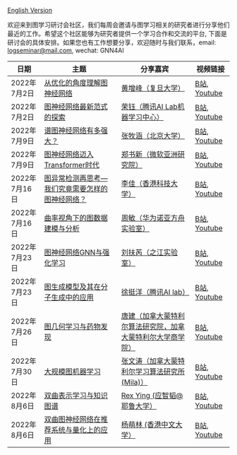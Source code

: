 [English Version](https://github.com/logseminar/Schedule/blob/main/README.md)

欢迎来到图学习研讨会社区，我们每周会邀请与图学习相关的研究者进行分享他们最近的工作。希望这个社区能够为研究者提供一个学习合作和交流的平台, 下面是研讨会的具体安排。如果您也有工作想要分享，欢迎随时与我们联系，email: logseminar@mail.com, wechat: GNN4AI


| 日期          |   主题   | 分享嘉宾  | 视频链接           |
| --------     | -------- | -------- | --------         |
| 2022年7月2日  | [从优化的角度理解图神经网络](https://mp.weixin.qq.com/s/-xKiXaCp_DwuF9QcrCNXuQ)     | [黄增峰（复旦大学）](https://zengfenghuang.github.io/)     | [B站](https://www.bilibili.com/video/BV1xY4y1E7uN?share_source=copy_web&vd_source=b018fe2cabf13e7002416b2522c321e), [Youtube](https://youtu.be/Q7dYNqdPz-w) |
| 2022年7月2日  | [图神经网络最新范式的探索](https://mp.weixin.qq.com/s/hikAMEJ_x8A09qrWNPt5DQ)     | [荣钰（腾讯AI Lab机器学习中心）](https://scholar.google.com/citations?hl=zh-CN&user=itezhEMAAAAJ)     | [B站](https://www.bilibili.com/video/BV1CW4y1z7sk?spm_id_from=333.999.0.0&vd_source=8f32aab17421333b494b31ddd9a09011), [Youtube](https://youtu.be/Q7dYNqdPz-w) |
| 2022年7月9日  | [谱图神经网络有多强大？](https://mp.weixin.qq.com/s/hQMfBEGE97iX_uT_Ajeh7w)     | [张牧涵（北京大学）](https://muhanzhang.github.io/)     | [B站](https://www.bilibili.com/video/BV1eU4y1D7Gv?share_source=copy_web), [Youtube](https://www.youtube.com/channel/UCisW6IeDGiDDoJzWj3cP1fg/videos) |
| 2022年7月9日  |[图神经网络迈入Transformer时代](https://mp.weixin.qq.com/s/ATHLYcUEZJWyvvMta0tkyw)     | [郑书新（微软亚洲研究院）](https://www.microsoft.com/en-us/research/people/shuz/)     | [B站](https://www.bilibili.com/video/BV1sB4y1H7pH?share_source=copy_web), [Youtube](https://www.youtube.com/channel/UCisW6IeDGiDDoJzWj3cP1fg/videos) |
| 2022年7月16日  |[图异常检测再思考—我们究竟需要怎样的图神经网络？](https://mp.weixin.qq.com/s/zIsD3_70WhtDrS-XdReYKQ)     | [李佳（香港科技大学）](https://facultyprofiles.hkust-gz.edu.cn/faculty-personal-page?id=286)     | [B站](https://www.bilibili.com/video/BV1BG411p7og?spm_id_from=333.999.0.0), [Youtube](https://youtu.be/T6F48XYl8Ao) |
| 2022年7月16日  |[曲率视角下的图数据建模与分析](https://mp.weixin.qq.com/s/VRSfZKe1Hv0hCub075UvfA)     | [周敏（华为诺亚方舟实验室）](https://scholar.google.com.sg/citations?user=P8WYyYIAAAAJ&hl=zh-CN)     | [B站](https://space.bilibili.com/379472457), [Youtube](https://youtu.be/OsWY7UNLcVU) |
| 2022年7月23日  |[图神经网络GNN与强化学习](https://mp.weixin.qq.com/s/q8oW00Hz2hi0gBs2pyiBtA)     | [ 刘扶芮（之江实验室）](https://xs2.dailyheadlines.cc/citations?user=DJY8NXMAAAAJ&hl=zh-CN&oi=sra)     | [B站](https://space.bilibili.com/379472457), [Youtube](https://www.youtube.com/channel/UCisW6IeDGiDDoJzWj3cP1fg) |
| 2022年7月23日  |[图生成模型及其在分子生成中的应用](https://mp.weixin.qq.com/s/MguYGWm_F7uiQ6Bf__V96w)     | [徐挺洋（腾讯AI lab）](https://scholar.google.com/citations?user=6gIs5YMAAAAJ&hl=zh-CN&oi=sra)     | [B站](https://space.bilibili.com/379472457), [Youtube](https://www.youtube.com/watch?v=AhFkyxVJxP4) |
| 2022年7月26日  |[图几何学习与药物发现](https://mp.weixin.qq.com/s/FUvsCp5-UWJVA_xJjk7jdg)     | [唐建（加拿大蒙特利尔算法研究院，加拿大蒙特利尔大学商学院）](https://www.jian-tang.com/)     | [B站](https://www.bilibili.com/video/BV18T411E71z?share_source=copy_web&vd_source=b018fe2cabf13e7002416b2522c321e9), [Youtube](https://www.youtube.com/watch?v=AhFkyxVJxP4) |
| 2022年7月30日  |[大规模图机器学习](https://mp.weixin.qq.com/s/gMSneafvL9i4JHE5h_Pg8A)     | [张文涛（加拿大蒙特利尔学习算法研究所 (Mila)）](https://zwt233.github.io)     | [B站](https://www.bilibili.com/video/BV1GY4y1w736?spm_id_from=333.880.my_history.page.click), [Youtube](https://youtu.be/FnsVQI82Pas) |
| 2022年8月6日  |[双曲表示学习与知识图谱](https://mp.weixin.qq.com/s/1mAs7EDWL4x3LWdgjPPTFQ)     | [Rex Ying (应智韬@耶鲁大学）](https://scholar.google.com/citations?hl=zh-CN&user=6fqNXo)     | [B站](https://www.bilibili.com/video/BV1UU4y1C7Ro/), [Youtube](https://www.youtube.com/watch?v=AhFkyxVJxP4) |oAAAAJ
| 2022年8月6日  |[双曲图神经网络在推荐系统与量化上的应用](https://mp.weixin.qq.com/s/n2-zwadP-nM_EavwJtzj_A)    | [ 杨萌林 (香港中文大学）](https://dl.acm.org/profile/99659850068)     | [B站](https://www.bilibili.com/video/BV1Ka411P7CJ?), [Youtube](https://www.youtube.com/watch?v=AhFkyxVJxP4) |oAAAAJ
